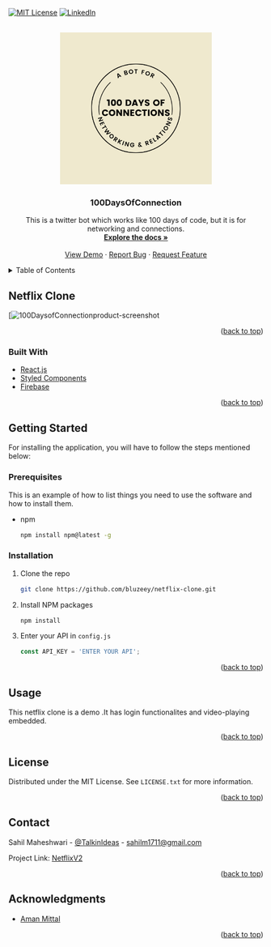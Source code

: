 [![MIT License][license-shield]][license-url]
[![LinkedIn][linkedin-shield]][linkedin-url]



<!-- PROJECT LOGO -->
<br />
<div align="center">
  <a href="https://github.com/bluzeey/100daysofconnection-twitter-bot">
    <img src="100DaysofConnections.png" alt="Logo" width="300" height="300">
  </a>

<h3 align="center">100DaysOfConnection</h3>

  <p align="center">
    This is a twitter bot which works like 100 days of code, but it is for networking and connections.
    <br />
    <a href="https://github.com/bluzeey/netflix-clone"><strong>Explore the docs »</strong></a>
    <br />
    <br />
    <a href="https://netflix-v2.netlify.app/">View Demo</a>
    ·
    <a href="https://github.com/bluzeey/netflix-clone/issues">Report Bug</a>
    ·
    <a href="https://github.com/bluzeey/netflix-clone/issues">Request Feature</a>
  </p>
</div>



<!-- TABLE OF CONTENTS -->
<details>
  <summary>Table of Contents</summary>
  <ol>
    <li>
      <a href="#about-the-project">About The Project</a>
      <ul>
        <li><a href="#built-with">Built With</a></li>
      </ul>
    </li>
    <li>
      <a href="#getting-started">Getting Started</a>
      <ul>
        <li><a href="#prerequisites">Prerequisites</a></li>
        <li><a href="#installation">Installation</a></li>
      </ul>
    </li>
    <li><a href="#usage">Usage</a></li>
    <li><a href="#roadmap">Roadmap</a></li>
    <li><a href="#contributing">Contributing</a></li>
    <li><a href="#license">License</a></li>
    <li><a href="#contact">Contact</a></li>
    <li><a href="#acknowledgments">Acknowledgments</a></li>
  </ol>
</details>



<!-- ABOUT THE PROJECT -->
## Netflix Clone

[![100DaysofConnection[product-screenshot]](https://netflix-v2.netlify.app/)



<p align="right">(<a href="#top">back to top</a>)</p>



### Built With

* [React.js](https://reactjs.org/)
* [Styled Components](https://styled-components.com/)
* [Firebase](https://firebase.google.com/)

<p align="right">(<a href="#top">back to top</a>)</p>



<!-- GETTING STARTED -->
## Getting Started

For installing the application, you will have to follow the steps mentioned below:

### Prerequisites

This is an example of how to list things you need to use the software and how to install them.
* npm
  ```sh
  npm install npm@latest -g
  ```

### Installation

1. Clone the repo
   ```sh
   git clone https://github.com/bluzeey/netflix-clone.git
   ```
2. Install NPM packages
   ```sh
   npm install
   ```
3. Enter your API in `config.js`
   ```js
   const API_KEY = 'ENTER YOUR API';
   ```

<p align="right">(<a href="#top">back to top</a>)</p>



<!-- USAGE EXAMPLES -->
## Usage

This netflix clone is a demo .It has login functionalites and video-playing embedded. 


<p align="right">(<a href="#top">back to top</a>)</p>




<!-- LICENSE -->
## License

Distributed under the MIT License. See `LICENSE.txt` for more information.

<p align="right">(<a href="#top">back to top</a>)</p>



<!-- CONTACT -->
## Contact

Sahil Maheshwari - [@TalkinIdeas](https://twitter.com/TalkinIdeas) - sahilm1711@gmail.com

Project Link: [NetflixV2](https://netflix-v2.netlify.app/)

<p align="right">(<a href="#top">back to top</a>)</p>



<!-- ACKNOWLEDGMENTS -->
## Acknowledgments

* [Aman Mittal](https://twitter.com/amanhimself)

<p align="right">(<a href="#top">back to top</a>)</p>



<!-- MARKDOWN LINKS & IMAGES -->
<!-- https://www.markdownguide.org/basic-syntax/#reference-style-links -->
[license-shield]: https://img.shields.io/github/license/bluzeey/whatsapp-clone.svg?style=for-the-badge
[license-url]: https://github.com/bluzeey/whatsapp-clone/blob/main/LICENSE.txt
[linkedin-shield]: https://img.shields.io/badge/LinkedIn-0077B5?style=for-the-badge&logo=linkedin&logoColor=white
[linkedin-url]: https://linkedin.com/in/sahil-maheshwari
[product-screenshot]:100DaysofConnectionScreenshot.PNG
